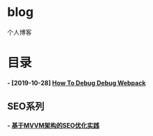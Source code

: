 blog
====

个人博客

# 目录

#### - [2019-10-28] [How To Debug Debug Webpack](https://github.com/zycFran/blog/issues/4)

## SEO系列
#### - [基于MVVM架构的SEO优化实践](https://github.com/zycFran/blog/issues/1)
